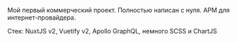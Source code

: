 Мой первый коммерческий проект. Полностью написан с нуля. АРМ для интернет-провайдера.

Стек: NuxtJS v2, Vuetify v2, Apollo GraphQL, немного SCSS и ChartJS
